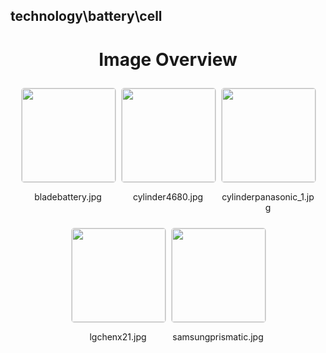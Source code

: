 ## technology\battery\cell
<style>
    .image-gallery {
        display: flex;
        flex-wrap: wrap;
        gap: 10px;
        justify-content: center;
        padding: 10px;
    }
    .image-gallery img {
        width: 150px;
        height: auto;
        border: 1px solid #ddd;
        border-radius: 5px;
    }
    .image-gallery div {
        flex: 1 1 calc(33.333% - 20px); /* Three images per row on large screens */
        max-width: 150px;
        text-align: center;
    }
    @media (max-width: 768px) {
        .image-gallery div {
            flex: 1 1 calc(50% - 20px); /* Two images per row on medium screens */
        }
    }
    @media (max-width: 480px) {
        .image-gallery div {
            flex: 1 1 100%; /* One image per row on small screens */
        }
    }
</style>
<h1 style ="text-align: center;"> Image Overview </h1> <div class="image-gallery">
<div>
<img src="https://media.evkx.net/multimedia/technology/battery/cell/bladebattery_st.jpg">
<p>bladebattery.jpg</p>
</div>
<div>
<img src="https://media.evkx.net/multimedia/technology/battery/cell/cylinder4680_st.jpg">
<p>cylinder4680.jpg</p>
</div>
<div>
<img src="https://media.evkx.net/multimedia/technology/battery/cell/cylinderpanasonic_1_st.jpg">
<p>cylinderpanasonic_1.jpg</p>
</div>
<div>
<img src="https://media.evkx.net/multimedia/technology/battery/cell/lgchenx21_st.jpg">
<p>lgchenx21.jpg</p>
</div>
<div>
<img src="https://media.evkx.net/multimedia/technology/battery/cell/samsungprismatic_st.jpg">
<p>samsungprismatic.jpg</p>
</div>
</div>
